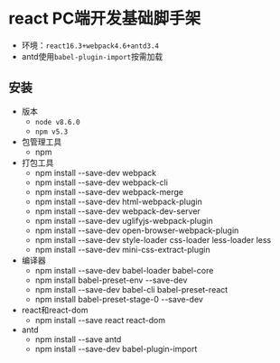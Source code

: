 # react PC端开发基础脚手架
- 环境：`react16.3+webpack4.6+antd3.4`
- antd使用`babel-plugin-import`按需加载
## 安装
- 版本
    - `node v8.6.0`
    - `npm v5.3`
- 包管理工具
    - npm
- 打包工具
    - npm install --save-dev webpack
    - npm install --save-dev webpack-cli
    - npm install --save-dev webpack-merge
    - npm install --save-dev html-webpack-plugin
    - npm install --save-dev webpack-dev-server
    - npm install --save-dev uglifyjs-webpack-plugin
    - npm install --save-dev open-browser-webpack-plugin
    - npm install --save-dev style-loader css-loader less-loader less
    - npm install --save-dev mini-css-extract-plugin
- 编译器
    - npm install --save-dev babel-loader babel-core
    - npm install babel-preset-env --save-dev
    - npm install --save-dev babel-cli babel-preset-react
    - npm install babel-preset-stage-0 --save-dev
- react和react-dom
    - npm install --save react react-dom
- antd
    - npm install --save antd
    - npm install --save-dev babel-plugin-import